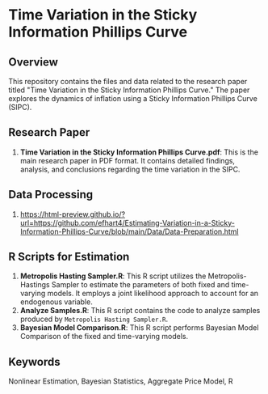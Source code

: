 # Time Variation in the Sticky Information Phillips Curve

## Overview
This repository contains the files and data related to the research paper titled "Time Variation in the Sticky Information Phillips Curve." The paper explores the dynamics of inflation using a Sticky Information Phillips Curve (SIPC).

## Research Paper
1. **Time Variation in the Sticky Information Phillips Curve.pdf**: This is the main research paper in PDF format. It contains detailed findings, analysis, and conclusions regarding the time variation in the SIPC.

## Data Processing
1. https://html-preview.github.io/?url=https://github.com/efhart4/Estimating-Variation-in-a-Sticky-Information-Phillips-Curve/blob/main/Data/Data-Preparation.html

## R Scripts for Estimation
1. **Metropolis Hasting Sampler.R**: This R script utilizes the Metropolis-Hastings Sampler to estimate the parameters of both fixed and time-varying models. It employs a joint likelihood approach to account for an endogenous variable.
2. **Analyze Samples.R**: This R script contains the code to analyze samples produced by `Metropolis Hasting Sampler.R`.
3. **Bayesian Model Comparison.R**: This R script performs Bayesian Model Comparison of the fixed and time-varying models.

## Keywords
Nonlinear Estimation, Bayesian Statistics, Aggregate Price Model, R
